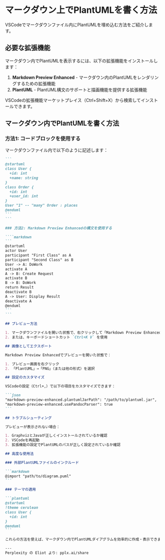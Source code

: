 # マークダウン上でPlantUMLを書く方法

VSCodeでマークダウンファイル内にPlantUMLを埋め込む方法をご紹介します。

## 必要な拡張機能

マークダウン内でPlantUMLを表示するには、以下の拡張機能をインストールします：

1. **Markdown Preview Enhanced** - マークダウン内のPlantUMLをレンダリングするための拡張機能
2. **PlantUML** - PlantUML構文のサポートと描画機能を提供する拡張機能

VSCodeの拡張機能マーケットプレイス（Ctrl+Shift+X）から検索してインストールできます。

## マークダウン内でPlantUMLを書く方法

### 方法1: コードブロックを使用する

マークダウンファイル内で以下のように記述します：

````markdown
```
@startuml
class User {
  +id: int
  +name: string
}
class Order {
  +id: int
  +user_id: int
}
User "1" -- "many" Order : places
@enduml
```
```

### 方法2: Markdown Preview Enhancedの構文を使用する

````markdown
```
@startuml
actor User
participant "First Class" as A
participant "Second Class" as B
User -> A: DoWork
activate A
A -> B: Create Request
activate B
B -> B: DoWork
return Result
deactivate B
A -> User: Display Result
deactivate A
@enduml
```
```

## プレビュー方法

1. マークダウンファイルを開いた状態で、右クリックして「Markdown Preview Enhanced: Open Preview」を選択
2. または、キーボードショートカット `Ctrl+K V` を使用

## 画像としてエクスポート

Markdown Preview Enhancedでプレビューを開いた状態で：

1. プレビュー画面を右クリック
2. 「PlantUML」→「PNG」（または他の形式）を選択

## 設定のカスタマイズ

VSCodeの設定（Ctrl+,）で以下の項目をカスタマイズできます：

```json
"markdown-preview-enhanced.plantumlJarPath": "/path/to/plantuml.jar",
"markdown-preview-enhanced.usePandocParser": true
```

## トラブルシューティング

プレビューが表示されない場合：

1. GraphvizとJavaが正しくインストールされているか確認
2. VSCodeを再起動
3. 拡張機能の設定でPlantUMLのパスが正しく設定されているか確認

## 高度な使用法

### 外部PlantUMLファイルのインクルード

```markdown
@import "path/to/diagram.puml"
```

### テーマの適用

```plantuml
@startuml
!theme cerulean
class User {
  +id: int
}
@enduml
```

これらの方法を使えば、マークダウン内でPlantUMLダイアグラムを効率的に作成・表示できます。

---
Perplexity の Eliot より: pplx.ai/share